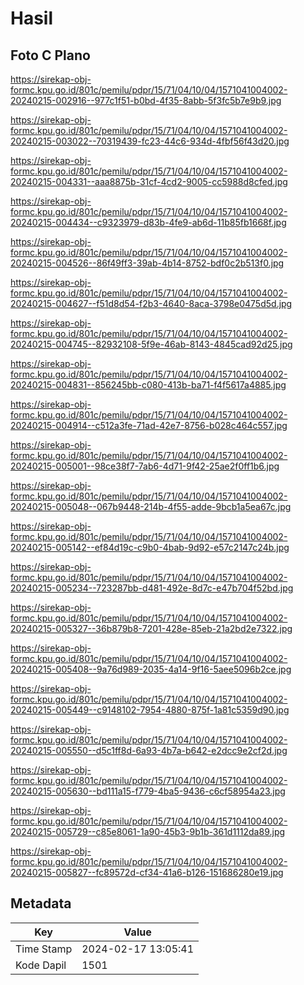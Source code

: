 # Hasil

## Foto C Plano

https://sirekap-obj-formc.kpu.go.id/801c/pemilu/pdpr/15/71/04/10/04/1571041004002-20240215-002916--977c1f51-b0bd-4f35-8abb-5f3fc5b7e9b9.jpg

https://sirekap-obj-formc.kpu.go.id/801c/pemilu/pdpr/15/71/04/10/04/1571041004002-20240215-003022--70319439-fc23-44c6-934d-4fbf56f43d20.jpg

https://sirekap-obj-formc.kpu.go.id/801c/pemilu/pdpr/15/71/04/10/04/1571041004002-20240215-004331--aaa8875b-31cf-4cd2-9005-cc5988d8cfed.jpg

https://sirekap-obj-formc.kpu.go.id/801c/pemilu/pdpr/15/71/04/10/04/1571041004002-20240215-004434--c9323979-d83b-4fe9-ab6d-11b85fb1668f.jpg

https://sirekap-obj-formc.kpu.go.id/801c/pemilu/pdpr/15/71/04/10/04/1571041004002-20240215-004526--86f49ff3-39ab-4b14-8752-bdf0c2b513f0.jpg

https://sirekap-obj-formc.kpu.go.id/801c/pemilu/pdpr/15/71/04/10/04/1571041004002-20240215-004627--f51d8d54-f2b3-4640-8aca-3798e0475d5d.jpg

https://sirekap-obj-formc.kpu.go.id/801c/pemilu/pdpr/15/71/04/10/04/1571041004002-20240215-004745--82932108-5f9e-46ab-8143-4845cad92d25.jpg

https://sirekap-obj-formc.kpu.go.id/801c/pemilu/pdpr/15/71/04/10/04/1571041004002-20240215-004831--856245bb-c080-413b-ba71-f4f5617a4885.jpg

https://sirekap-obj-formc.kpu.go.id/801c/pemilu/pdpr/15/71/04/10/04/1571041004002-20240215-004914--c512a3fe-71ad-42e7-8756-b028c464c557.jpg

https://sirekap-obj-formc.kpu.go.id/801c/pemilu/pdpr/15/71/04/10/04/1571041004002-20240215-005001--98ce38f7-7ab6-4d71-9f42-25ae2f0ff1b6.jpg

https://sirekap-obj-formc.kpu.go.id/801c/pemilu/pdpr/15/71/04/10/04/1571041004002-20240215-005048--067b9448-214b-4f55-adde-9bcb1a5ea67c.jpg

https://sirekap-obj-formc.kpu.go.id/801c/pemilu/pdpr/15/71/04/10/04/1571041004002-20240215-005142--ef84d19c-c9b0-4bab-9d92-e57c2147c24b.jpg

https://sirekap-obj-formc.kpu.go.id/801c/pemilu/pdpr/15/71/04/10/04/1571041004002-20240215-005234--723287bb-d481-492e-8d7c-e47b704f52bd.jpg

https://sirekap-obj-formc.kpu.go.id/801c/pemilu/pdpr/15/71/04/10/04/1571041004002-20240215-005327--36b879b8-7201-428e-85eb-21a2bd2e7322.jpg

https://sirekap-obj-formc.kpu.go.id/801c/pemilu/pdpr/15/71/04/10/04/1571041004002-20240215-005408--9a76d989-2035-4a14-9f16-5aee5096b2ce.jpg

https://sirekap-obj-formc.kpu.go.id/801c/pemilu/pdpr/15/71/04/10/04/1571041004002-20240215-005449--c9148102-7954-4880-875f-1a81c5359d90.jpg

https://sirekap-obj-formc.kpu.go.id/801c/pemilu/pdpr/15/71/04/10/04/1571041004002-20240215-005550--d5c1ff8d-6a93-4b7a-b642-e2dcc9e2cf2d.jpg

https://sirekap-obj-formc.kpu.go.id/801c/pemilu/pdpr/15/71/04/10/04/1571041004002-20240215-005630--bd111a15-f779-4ba5-9436-c6cf58954a23.jpg

https://sirekap-obj-formc.kpu.go.id/801c/pemilu/pdpr/15/71/04/10/04/1571041004002-20240215-005729--c85e8061-1a90-45b3-9b1b-361d1112da89.jpg

https://sirekap-obj-formc.kpu.go.id/801c/pemilu/pdpr/15/71/04/10/04/1571041004002-20240215-005827--fc89572d-cf34-41a6-b126-151686280e19.jpg


## Metadata

| Key        | Value               |
| ---------- | ------------------- |
| Time Stamp | 2024-02-17 13:05:41 |
| Kode Dapil | 1501                |



